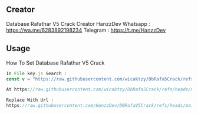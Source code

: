 ## Creator
Database Rafathar V5 Crack
Creator HanzzDev
Whatsapp : https://wa.me/6283892198234
Telegram : https://t.me/HanzzDev

## Usage
How To Set Database Rafathar V5 Crack
```js
In File key.js Search :
const v = "https://raw.githubusercontent.com/wicaktzy/DbRafa5Crack/refs/heads/main/dbrafatharv5";

At https://raw.githubusercontent.com/wicaktzy/DbRafa5Crack/refs/heads/main/dbrafatharv5

Replace With Url :
https://raw.githubusercontent.com/HanzzDev/DBRafaV5Crack/refs/heads/main/DBRafatharV5
```
